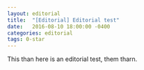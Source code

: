 ```yaml
---
layout: editorial
title:  "[Editorial] Editorial test"
date:   2016-08-10 18:00:00 -0400
categories: editorial
tags: 0-star
---
```

This than here is an editorial test, them tharn.